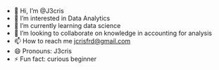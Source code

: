 - 👋 Hi, I’m @J3cris
- 👀 I’m interested in Data Analytics
- 🌱 I’m currently learning data science
- 💞️ I’m looking to collaborate on knowledge in accounting for analysis
- 📫 How to reach me jcrisfrd@gmail.com
- 😄 Pronouns: J3cris
- ⚡ Fun fact: curious beginner

<!---
J3cris/J3cris is a ✨ special ✨ repository because its `README.md` (this file) appears on your GitHub profile.
You can click the Preview link to take a look at your changes.
--->
